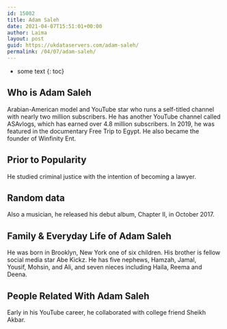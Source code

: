 ```yaml
---
id: 15002
title: Adam Saleh
date: 2021-04-07T15:51:01+00:00
author: Laima
layout: post
guid: https://ukdataservers.com/adam-saleh/
permalink: /04/07/adam-saleh/
---
```


* some text
{: toc}


## Who is Adam Saleh
                  
                  
                  
Arabian-American model and YouTube star who runs a self-titled channel with nearly two million subscribers. He has another YouTube channel called ASAvlogs, which has earned over 4.8 million subscribers. In 2019, he was featured in the documentary Free Trip to Egypt. He also became the founder of Winfinity Ent.
                  
              
            
              
            
                
                
                
## Prior to Popularity
                  
                  
                  
He studied criminal justice with the intention of becoming a lawyer.
                  
              
            
              
            
                
                
                
## Random data
                  
                  
                  
Also a musician, he released his debut album, Chapter II, in October 2017.
                  
              
            
              
            
                
                
                
## Family & Everyday Life of Adam Saleh
                  
                  
                  
He was born in Brooklyn, New York one of six children. His brother is fellow social media star Abe Kickz. He has five nephews, Hamzah, Jamal, Yousif, Mohsin, and Ali, and seven nieces including Haila, Reema and Deena. 
                  
              
            
              
            
                
                
                
## People Related With Adam Saleh
                  
                  
                  
Early in his YouTube career, he collaborated with college friend Sheikh Akbar.
                  
              
            
              
            
                
              
            
              
              
            
            
              
            
          
          
          